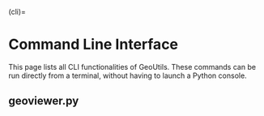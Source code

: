 (cli)=
# Command Line Interface

This page lists all CLI functionalities of GeoUtils.
These commands can be run directly from a terminal, without having to launch a Python console.

## geoviewer.py